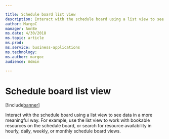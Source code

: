 ```yaml
---

title: Schedule board list view
description: Interact with the schedule board using a list view to see data in a more meaningful way.
author: MargoC
manager: AnnBe
ms.date: 4/30/2018
ms.topic: article
ms.prod: 
ms.service: business-applications
ms.technology: 
ms.author: margoc
audience: Admin

---
```

#  Schedule board list view


[!include[banner](../../../../includes/banner.md)]

Interact with the schedule board using a list view to see data in a more
meaningful way. For example, use the list view to work with bookable resources
on the schedule board, or search for resource availability in hourly, daily,
weekly, or monthly schedule board views.
